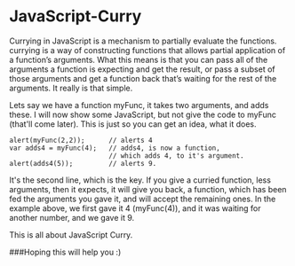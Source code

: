 # JavaScript-Curry
Currying in JavaScript is a mechanism to partially evaluate the functions.
currying is a way of constructing functions that allows partial application of a function’s arguments. What this means is that you can pass all of the arguments a function is expecting and get the result, or pass a subset of those arguments and get a function back that’s waiting for the rest of the arguments. It really is that simple.

Lets say we have a function myFunc, it takes two arguments, and adds these. I will now show some JavaScript, but not give the code to myFunc (that'll come later). This is just so you can get an idea, what it does.

```
alert(myFunc(2,2));      // alerts 4
var adds4 = myFunc(4);   // adds4, is now a function,
                         // which adds 4, to it's argument.
alert(adds4(5));         // alerts 9.
```


It's the second line, which is the key. If you give a curried function, less arguments, then it expects, it will give you back, a function, which has been fed the arguments you gave it, and will accept the remaining ones. In the example above, we first gave it 4 (myFunc(4)), and it was waiting for another number, and we gave it 9.

This is all about JavaScript Curry.

###Hoping this will help you :)
